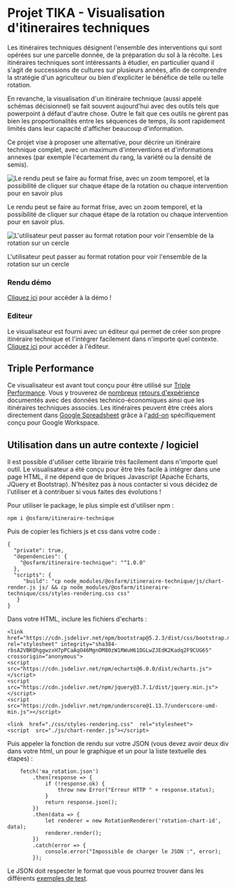 # Projet TIKA - Visualisation d'itineraires techniques

Les itinéraires techniques désignent l'ensemble des interventions qui sont opérées sur une parcelle donnée, de la préparation du sol à la récolte. Les itinéraires techniques sont intéressants à étudier, en particulier quand il s'agit de successions de cultures sur plusieurs années, afin de comprendre la stratégie d'un agriculteur ou bien d'expliciter le bénéfice de telle ou telle rotation.

En revanche, la visualisation d'un itinéraire technique (aussi appelé schémas décisionnel) se fait souvent aujourd'hui avec des outils tels que powerpoint à défaut d'autre chose. Outre le fait que ces outils ne gèrent pas bien les proportionalités entre les séquences de temps, ils sont rapidement limités dans leur capacité d'afficher beaucoup d'information.

Ce projet vise à proposer une alternative, pour décrire un itinéraire technique complet, avec un maximum d'interventions et d'informations annexes (par exemple l'écartement du rang, la variété ou la densité de semis).

![Le rendu peut se faire au format frise, avec un zoom temporel, et la possibilité de cliquer sur chaque étape de la rotation ou chaque intervention pour en savoir plus](https://www.osfarm.org/itineraire-technique/images/rendu_frise.png)

Le rendu peut se faire au format frise, avec un zoom temporel, et la possibilité de cliquer sur chaque étape de la rotation ou chaque intervention pour en savoir plus.

![L'utilisateur peut passer au format rotation pour voir l'ensemble de la rotation sur un cercle](https://www.osfarm.org/itineraire-technique/images/rendu_rotation.png)

L'utilisateur peut passer au format rotation pour voir l'ensemble de la rotation sur un cercle

### Rendu démo
[Cliquez ici](https://osfarm.github.io/itineraire-technique/visualisateur.html) pour accéder à la démo !

### Editeur
Le visualisateur est fourni avec un éditeur qui permet de créer son propre itinéraire technique et l'intégrer facilement dans n'importe quel contexte. [Cliquez ici](https://www.osfarm.org/itineraire-technique/editor.html) pour accéder à l'éditeur.

## Triple Performance
Ce visualisateur est avant tout conçu pour être utilisé sur [Triple Performance](https://wiki.tripleperformance.fr/). Vous y trouverez de [nombreux](https://wiki.tripleperformance.fr/wiki/Retours_d%27exp%C3%A9rience) [retours d'expérience](https://wiki.tripleperformance.fr/wiki/Ferme_de_Longueil) documentés avec des données technico-économiques ainsi que les itinéraires techniques associés. Les itinéraires peuvent être créés alors directement dans [Google Spreadsheet](https://wiki.tripleperformance.fr/wiki/Aide:Ins%C3%A9rer_des_graphiques_dans_une_page) grâce à l'[add-on](https://workspace.google.com/marketplace/app/triple_performance/427792115089) spécifiquement conçu pour Google Workspace.

## Utilisation dans un autre contexte / logiciel
Il est possible d'utiliser cette librairie très facilement dans n'importe quel outil. Le visualisateur a été conçu pour être très facile à intégrer dans une page HTML, il ne dépend que de briques Javascript (Apache Echarts, JQuery et Bootstrap). N'hésitez pas à nous contacter si vous décidez de l'utiliser et à contribuer si vous faites des évolutions !
 

Pour utiliser le package, le plus simple est d'utiliser npm :

```
npm i @osfarm/itineraire-technique
```
Puis de copier les fichiers js et css dans votre code :
```
{
  "private": true,
  "dependencies": {
    "@osfarm/itineraire-technique": "^1.0.0"
  },
  "scripts": {
     "build": "cp node_modules/@osfarm/itineraire-technique/js/chart-render.js js/ && cp node_modules/@osfarm/itineraire-technique/css/styles-rendering.css css"
   }
}
```
Dans votre HTML, inclure les fichiers d'echarts : 
```
<link  href="https://cdn.jsdelivr.net/npm/bootstrap@5.2.3/dist/css/bootstrap.min.css"  rel="stylesheet" integrity="sha384-rbsA2VBKQhggwzxH7pPCaAqO46MgnOM80zW1RWuH61DGLwZJEdK2Kadq2F9CUG65"  crossorigin="anonymous">
<script  src="https://cdn.jsdelivr.net/npm/echarts@6.0.0/dist/echarts.js"></script>
<script  src="https://cdn.jsdelivr.net/npm/jquery@3.7.1/dist/jquery.min.js"></script>
<script  src="https://cdn.jsdelivr.net/npm/underscore@1.13.7/underscore-umd-min.js"></script>

<link  href="./css/styles-rendering.css"  rel="stylesheet">
<script  src="./js/chart-render.js"></script>
```

Puis appeler la fonction de rendu sur votre JSON (vous devez avoir deux div dans votre html, un pour le graphique et un pour la liste textuelle des étapes) : 
```
    fetch('ma_rotation.json')
        .then(response => {
            if (!response.ok) {
                throw new Error("Erreur HTTP " + response.status);
            }
            return response.json();
        })
        .then(data => {
            let renderer = new RotationRenderer('rotation-chart-id', data);
            renderer.render();
        })
        .catch(error => {
            console.error("Impossible de charger le JSON :", error);
        });
```

Le JSON doit respecter le format que vous pourrez trouver dans les différents [exemples de test](https://osfarm.github.io/itineraire-technique/test/test.json).
